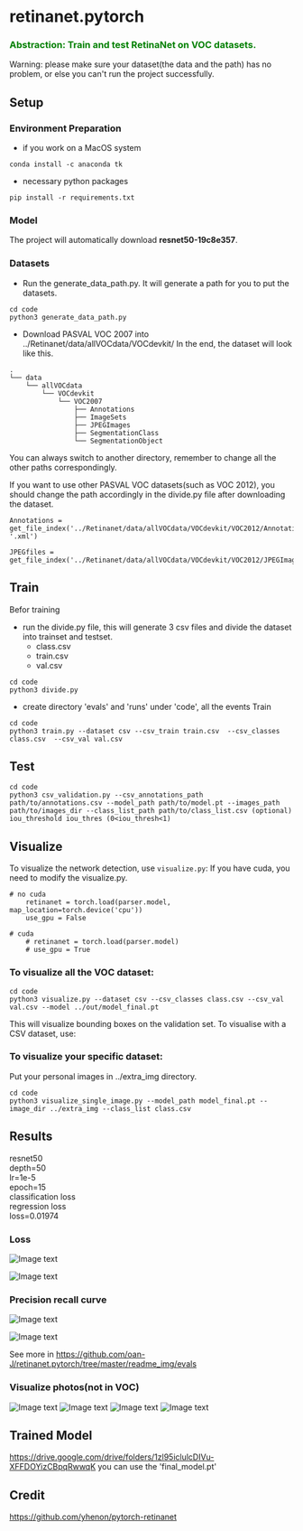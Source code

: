 # retinanet.pytorch
<h3>
<strong>
<font color="green"> 
Abstraction: Train and test  RetinaNet on VOC datasets.
</font>
</strong>
</h3>

Warning: please make sure your dataset(the data and the path) has no problem, or else you can't run the project successfully.

## Setup
### Environment Preparation
- if you work on a MacOS system
```
conda install -c anaconda tk
```
- necessary python packages
```
pip install -r requirements.txt
```
### Model
The project will automatically download **resnet50-19c8e357**.
### Datasets
- Run the generate_data_path.py.
It will generate a path for you to put the datasets.
```commandline
cd code
python3 generate_data_path.py
```

- Download PASVAL VOC 2007 into ../Retinanet/data/allVOCdata/VOCdevkit/
In the end, the dataset will look like this.
```
.
└── data
    └── allVOCdata
        └── VOCdevkit
            └── VOC2007
                ├── Annotations
                ├── ImageSets
                ├── JPEGImages
                ├── SegmentationClass
                └── SegmentationObject

```
You can always switch to another directory, remember to change all the other paths correspondingly.

If you want to use other PASVAL VOC datasets(such as VOC 2012), you should change the path accordingly in the divide.py file after downloading the dataset.
```
Annotations = get_file_index('../Retinanet/data/allVOCdata/VOCdevkit/VOC2012/Annotations', '.xml')
```
```
JPEGfiles = get_file_index('../Retinanet/data/allVOCdata/VOCdevkit/VOC2012/JPEGImages','.jpg')  
```
## Train
Befor training
- run the divide.py file, this will generate 3 csv files and divide the dataset into trainset and testset.
    - class.csv
    - train.csv
    - val.csv
```
cd code
python3 divide.py
```
- create directory 'evals' and 'runs' under 'code', all the events
Train
```
cd code
python3 train.py --dataset csv --csv_train train.csv  --csv_classes class.csv  --csv_val val.csv
```
## Test
```
cd code
python3 csv_validation.py --csv_annotations_path path/to/annotations.csv --model_path path/to/model.pt --images_path path/to/images_dir --class_list_path path/to/class_list.csv (optional) iou_threshold iou_thres (0<iou_thresh<1)
```
## Visualize

To visualize the network detection, use `visualize.py`:
If you have cuda, you need to modify the visualize.py.
```commandline
# no cuda
	retinanet = torch.load(parser.model, map_location=torch.device('cpu'))
	use_gpu = False
	
# cuda
	# retinanet = torch.load(parser.model)
	# use_gpu = True

```
### To visualize all the VOC dataset:
```
cd code
python3 visualize.py --dataset csv --csv_classes class.csv --csv_val val.csv --model ../out/model_final.pt
```
This will visualize bounding boxes on the validation set. To visualise with a CSV dataset, use:


### To visualize your specific dataset:
Put your personal images in ../extra_img directory.
```
cd code
python3 visualize_single_image.py --model_path model_final.pt --image_dir ../extra_img --class_list class.csv
```

## Results
resnet50\
depth=50\
lr=1e-5\
epoch=15\
classification loss\
regression loss\
loss=0.01974

### Loss
![Image text](https://github.com/oan-J/retinanet.pytorch/blob/master/readme_img/train_loss.png)

![Image text](https://github.com/oan-J/retinanet.pytorch/blob/master/readme_img/train_loss2.png)


### Precision recall curve

![Image text](https://github.com/oan-J/retinanet.pytorch/blob/master/readme_img/evals/aeroplane_precision_recall.jpg)

![Image text](https://github.com/oan-J/retinanet.pytorch/blob/master/readme_img/evals/bicycle_precision_recall.jpg)

See more in https://github.com/oan-J/retinanet.pytorch/tree/master/readme_img/evals

### Visualize photos(not in VOC)
![Image text](https://github.com/oan-J/retinanet.pytorch/blob/master/readme_img/myphoto/1.png)
![Image text](https://github.com/oan-J/retinanet.pytorch/blob/master/readme_img/myphoto/2.png)
![Image text](https://github.com/oan-J/retinanet.pytorch/blob/master/readme_img/myphoto/3.png)
![Image text](https://github.com/oan-J/retinanet.pytorch/blob/master/readme_img/myphoto/4.png)



## Trained Model
https://drive.google.com/drive/folders/1zl95iclulcDIVu-XFFDOYizCBpqRwwqK
you can use the 'final_model.pt'

## Credit
https://github.com/yhenon/pytorch-retinanet